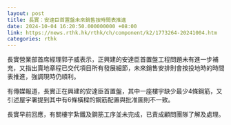 ```yaml
---
layout: post
title: 長實：安達臣首置盤未來銷售按時間表推進
date: 2024-10-04 16:20:50.000000000 +08:00
link: https://news.rthk.hk/rthk/ch/component/k2/1773264-20241004.htm
categories: rthk
---
```


長實營業部首席經理郭子威表示，正興建的安達臣首置盤工程問題未有進一步補充，又指出賣地章程已交代項目所有發展細節，未來銷售安排則會按投地時的時間表推進，強調現時仍順利。

有傳媒報道，長實正在興建的安達臣首置盤，其中一座樓宇缺少最少4條鋼筋，又引述屋宇署提到其中有6條橫樑的鋼筋配置與批准圖則不一致。

長實早前回應，有關樓宇紮鐵及鋼筋工序並未完成，已責成顧問團隊了解及處理。
